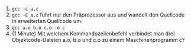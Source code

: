 1. `gcc -c a.c`
2. `gcc -E a.c` führt nur den Präprozessor aus und wandelt den Quellcode in erweiterten Quellcode um.
3. `gcc a.o b.o c.o -o c` 
3. (1 Minute) Mit welchem Kommandozeilenbefehl verbindet man drei Objektcode-Dateien
a.o, b.o und c.o zu einem Maschinenprogramm c?
